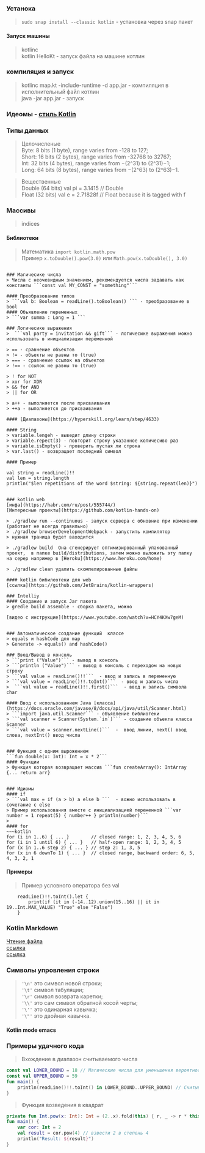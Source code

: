 ### Устанока 
>`sudo snap install --classic kotlin` - установка через snap пакет     

#### Запуск машины
> kotlinc   
> kotlin HelloKt - запуск файла на машине котлин    

### компиляция  и запуск
>  kotlinc map.kt -include-runtime -d app.jar - компиляция в исполнительный файл котлин    
>  java -jar app.jar - запуск

### Идеомы - [стиль Kotlin](https://kotlinlang.org/docs/idioms.html)

### Типы данных
> Целочисленые        
> Byte: 8 bits (1 byte), range varies from -128 to 127;          
> Short: 16 bits (2 bytes), range varies from -32768 to 32767;           
> Int: 32 bits (4 bytes), range varies from −(2^31) to (2^31)−1;          
> Long: 64 bits (8 bytes), range varies from −(2^63) to (2^63)−1.          

> Вещественные      
> Double (64 bits)  val pi = 3.1415  // Double      
> Float (32 bits) val e = 2.71828f // Float because it is tagged with f      


### Массивы
> indices

#### Библиотеки
> Математика ```import kotlin.math.pow```   
> Пример ```x.toDouble().pow(3.0)``` или ```Math.pow(x.toDouble(), 3.0)```    
~~~

### Магичесике числа
> Числа с неочевидным значением, рекомендуется числа задавать как константы ```const val MY_CONST = "something"```       

#### Преобразование типов
> ```val b: Boolean = readLine().toBoolean() ``` - преобразование в bool
#### Объявление переменных
> ```var summa : Long = 1 ``` 

### Логичесике выражения
>  ```val party = invitation && gift``` - логичесике выражения можно использовать в инициализации переменной    

> == - сравнение объектов    
> != - объекты не равны то (true)
> === - сравнение ссылок на объектов     
> !== - ссылок не равны то (true)  

> ! for NOT    
> xor for XOR    
> && for AND    
> || for OR     

> a++ - выполняется после присваивания
> ++a - выполняется до присваивания    

#### [Диапазоны](https://hyperskill.org/learn/step/4633)

#### String
> variable.lengеh - выведит длину строки
> variable.repect(3) - повторит строку указанное количесиво раз  
> variable.isEmpty() - проверить пустая ли строка
> var.last() - возвращает последний символ

#### Пример 
~~~
    val string = readLine()!! 
    val len = string.length  
    println("$len repetitions of the word $string: ${string.repeat(len)}")
~~~

### kotlin web 
[инфа](https://habr.com/ru/post/555744/)
[Интересные проекты](https://github.com/kotlin-hands-on)

> ./gradlew run --continuous - запуск сервера с обновние при изменении (работает не всегда правильно)     
> ./gradlew browserDevelopmentWebpack - запустить компилятор  
> нужная траница будет ваходится    

> ./gradlew build  Она сгенерирует оптимизированный упакованный проект,  в папке build/distributions, затем можно выложить эту папку на серер например в [Heroku](https://www.heroku.com/home)     

> ./gradlew clean удалить скомпелированные файлы

#### kotlin бибилеотеки для web
[ссылка](https://github.com/JetBrains/kotlin-wrappers)

### Intelliy
#### Создание и запуск Jar пакета
> gredle build assemble - сборка пакета, можно 

[видео с инструкцие](https://www.youtube.com/watch?v=HCY4KXw7geM)


### Автоматическое создание функций  классе
> equals и hashCode для map    
> Generate -> equals() and hashCode()    

### Ввод/Вывод в консоль
> ```print ("Value")``` - вывод в консоль      
> ```println ("Value")``` - вывод в консоль с переходом на новую строку
> ```val value = readLine()!!```  - ввод и запись в переменную    
> ```val value = readLine()!!.toInt()```  - ввод и запись числа      
>  ```val value = readLine()!!.first()```  - ввод и запись символа char  
      
#### Ввод с использованием Java [класса](https://docs.oracle.com/javase/8/docs/api/java/util/Scanner.html) 
> ```import java.util.Scanner``` - объявление библиотеки       
> ```val scanner = Scanner(System.`in`)``` - создание объекта класса Scanner    
> ```val value = scanner.nextLine()```  -  ввод линии, next() ввод слова, nextInt() ввод числа           


### Функция с одним вырожением      
```fun double(x: Int): Int = x * 2```  
#### Функции
> Функция которая возвращает массив ```fun createArray(): IntArray {... return arr}    


### Идиомы
#### if
> ```val max = if (a > b) a else b ```  - вожно использовать в сочетание с else
> Пример использования вместе с инициализацией переменной ```var number = 1 repeat(5) { number++ } println(number)```    
> 
#### for
~~~kotlin
for (i in 1..6) { ... }        // closed range: 1, 2, 3, 4, 5, 6
for (i in 1 until 6) { ... }   // half-open range: 1, 2, 3, 4, 5
for (x in 1..6 step 2) { ... } // step 2: 1, 3, 5
for (x in 6 downTo 1) { ... }  // closed range, backward order: 6, 5, 4, 3, 2, 1 
~~~

#### Примеры
> Пример условного оператора без val
~~~
    readLine()!!.toInt().let {
        print(if (it in (-14..12).union(15..16) || it in 19..Int.MAX_VALUE) "True" else "False")
    }
~~~

### Kotlin Markdown
[Чтение файла](https://fox-code.ru/a/kak-zapisat-i-prochitat-fajl-v-kotlin/)   
[ссылка](https://github.com/Steppschuh/Java-Markdown-Generator)    
[ссылка](https://github.com/IlyasYOY/kotlin-markdown)    

### Символы упровления строки
> ```'\n'``` это символ новой строки;     
> ```'\t'``` символ табуляции;     
> ```'\r'``` символ возврата каретки;     
> ```'\\'``` это сам символ обратной косой черты;     
> ```'\''``` это одинарная кавычка;     
> ```'\"'``` это двойная кавычка.     

#### Kotlin mode emacs
[](https://github.com/Emacs-Kotlin-Mode-Maintainers/kotlin-mode)


### Примеры удачного кода
> Вхождение в диапазон считываемого числа    
~~~kotlin
const val LOWER_BOUND = 18 // Магические числа для уменьшения вероятности ошибок
const val UPPER_BOUND = 59
fun main() {
    println(readLine()!!.toInt() in LOWER_BOUND..UPPER_BOUND) // Считываем и проверяем на вхождение
}
~~~

> Функция возведения в квадрат    
~~~kotlin
private fun Int.pow(x: Int): Int = (2..x).fold(this) { r, _ -> r * this }
fun main() {
    var cor: Int = 2
    val result = cor.pow(4) // взвести 2 в степень 4
    println("Result: ${result}")
}
~~~
